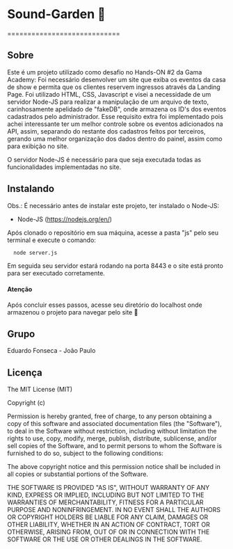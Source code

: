 # Sound-Garden 🎸
============================
## Sobre
Este é um projeto utilizado como desafio no Hands-ON #2 da Gama Academy: Foi necessário desenvolver um site que exiba os eventos da casa de show e permita que os clientes reservem ingressos através da Landing Page. Foi utilizado HTML, CSS, Javascript e visei a necessidade de um servidor Node-JS para realizar a manipulação de um arquivo de texto, carinhosamente apelidado de "fakeDB", onde armazena os ID's dos eventos cadastrados pelo administrador. Esse requisito extra foi implementado pois achei interessante ter um melhor controle sobre os eventos adicionados na API, assim, separando do restante dos cadastros feitos por terceiros, gerando uma melhor organização dos dados dentro do painel, assim como para exibição no site.

O servidor Node-JS é necessário para que seja executada todas as funcionalidades implementadas no site.

## Instalando

Obs.: É necessário antes de instalar este projeto, ter instalado o Node-JS: 
* Node-JS (https://nodejs.org/en/)

Após clonado o repositório em sua máquina, acesse a pasta "js" pelo seu terminal e execute o comando:

``` bash
  node server.js
```

Em seguida seu servidor estará rodando na porta 8443 e o site está pronto para ser executado corretamente.

#### Atenção

Após concluir esses passos, acesse seu diretório do localhost onde armazenou o projeto para navegar pelo site 🤩


## Grupo
Eduardo Fonseca -
João Paulo

## Licença

The MIT License (MIT)

Copyright (c)

Permission is hereby granted, free of charge, to any person obtaining a copy
of this software and associated documentation files (the "Software"), to deal
in the Software without restriction, including without limitation the rights
to use, copy, modify, merge, publish, distribute, sublicense, and/or sell
copies of the Software, and to permit persons to whom the Software is
furnished to do so, subject to the following conditions:

The above copyright notice and this permission notice shall be included in
all copies or substantial portions of the Software.

THE SOFTWARE IS PROVIDED "AS IS", WITHOUT WARRANTY OF ANY KIND, EXPRESS OR
IMPLIED, INCLUDING BUT NOT LIMITED TO THE WARRANTIES OF MERCHANTABILITY,
FITNESS FOR A PARTICULAR PURPOSE AND NONINFRINGEMENT. IN NO EVENT SHALL THE
AUTHORS OR COPYRIGHT HOLDERS BE LIABLE FOR ANY CLAIM, DAMAGES OR OTHER
LIABILITY, WHETHER IN AN ACTION OF CONTRACT, TORT OR OTHERWISE, ARISING FROM,
OUT OF OR IN CONNECTION WITH THE SOFTWARE OR THE USE OR OTHER DEALINGS IN
THE SOFTWARE.
